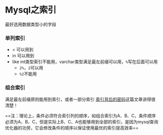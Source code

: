 # Mysql之索引
最好选用数据类型小的字段
### 单列索引
* = 可以用到
* in 可以用到
* like int类型索引不能用，varchar类型满足最左前缀可以用，`%`写在后面可以用
	* `2%`，`2`可以用
	* `%2`不能用


### 组合索引
满足最左前缀原则能用到索引，或者一部分索引
[索引背后的密码](http://blog.codinglabs.org/articles/theory-of-mysql-index.html)这篇文章讲得很清楚！

==注：理论上，条件必须符合索引列的顺序，如组合索引为A、B、C，条件顺序必须为A、B、C，但是实际上B、C、A也能够用到全部的索引，是因为mysql查询优化器的功劳，它会修改条件的顺序以保证使用最优的索引提高效率==


